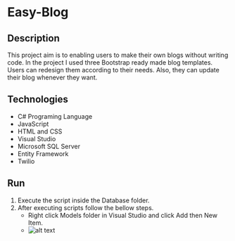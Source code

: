 # Easy-Blog

## Description

This project aim is to enabling users to make their own blogs without writing code.
In the project I used three Bootstrap ready made blog templates. Users can redesign 
them according to their needs. Also, they can update their blog whenever they want.

## Technologies

- C# Programing Language
- JavaScript
- HTML and CSS
- Visual Studio
- Microsoft SQL Server
- Entity Framework
- Twilio

## Run

1) Execute the script inside the Database folder.
2) After executing scripts follow the bellow steps.
    - Right click Models folder in Visual Studio and click Add then New Item.
    - ![alt text](https://github.com/ErenUfuktepe/Easy-Blog/img/1.png?raw=true)


